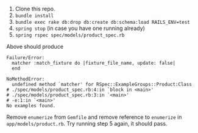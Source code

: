 1. Clone this repo.
2. `bundle install`
3. `bundle exec rake db:drop db:create db:schema:load RAILS_ENV=test`
4. `spring stop` (in case you have one running already)
5. `spring rspec spec/models/product_spec.rb`

Above should produce 
```
Failure/Error:
  matcher :match_fixture do |fixture_file_name, update: false|
  end

NoMethodError:
  undefined method `matcher' for RSpec::ExampleGroups::Product:Class
# ./spec/models/product_spec.rb:4:in `block in <main>'
# ./spec/models/product_spec.rb:3:in `<main>'
# -e:1:in `<main>'
No examples found.
```


Remove `enumerize` from `Gemfile` and remove reference to `enumerize` in `app/models/product.rb`.
Try running step 5 again, it should pass.
